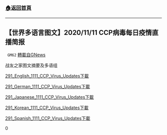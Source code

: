 ###  [:house:返回首頁](https://github.com/ourhimalayas/txt)
---

## 【世界多语言图文】2020/11/11 CCP病毒每日疫情直播简报
` GM62` [轉載自GNews](https://gnews.org/zh-hans/574246/)

战友之家图文摘要及多语组

[291\_English\_1111\_CCP\_Virus\_Updates](https://gnews-media-offload.s3.amazonaws.com/wp-content/uploads/2020/11/19223013/291_English_1111_CCP_Virus_Updates.pdf)[下載](https://gnews-media-offload.s3.amazonaws.com/wp-content/uploads/2020/11/19223013/291_English_1111_CCP_Virus_Updates.pdf)

[291\_German\_1111\_CCP\_Virus\_Updates](https://gnews-media-offload.s3.amazonaws.com/wp-content/uploads/2020/11/19223014/291_German_1111_CCP_Virus_Updates.pdf)[下載](https://gnews-media-offload.s3.amazonaws.com/wp-content/uploads/2020/11/19223014/291_German_1111_CCP_Virus_Updates.pdf)

[291\_Japanese\_1111\_CCP\_Virus\_Updates](https://gnews-media-offload.s3.amazonaws.com/wp-content/uploads/2020/11/19223014/291_Japanese_1111_CCP_Virus_Updates.pdf)[下載](https://gnews-media-offload.s3.amazonaws.com/wp-content/uploads/2020/11/19223014/291_Japanese_1111_CCP_Virus_Updates.pdf)

[291\_Korean\_1111\_CCP\_Virus\_Updates](https://gnews-media-offload.s3.amazonaws.com/wp-content/uploads/2020/11/19223014/291_Korean_1111_CCP_Virus_Updates_CN-KR.pdf)[下載](https://gnews-media-offload.s3.amazonaws.com/wp-content/uploads/2020/11/19223014/291_Korean_1111_CCP_Virus_Updates_CN-KR.pdf)

[291\_Spanish\_1111\_CCP\_Virus\_Updates](https://gnews-media-offload.s3.amazonaws.com/wp-content/uploads/2020/11/19223013/291_Spanish_1111_CCP_Virus_Updates.pdf)[下載](https://gnews-media-offload.s3.amazonaws.com/wp-content/uploads/2020/11/19223013/291_Spanish_1111_CCP_Virus_Updates.pdf)

0
